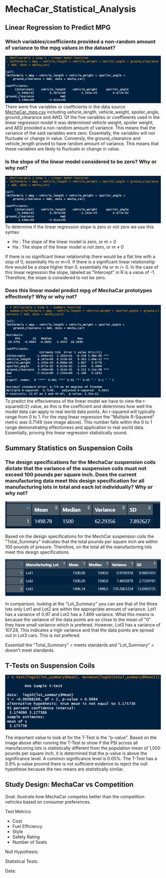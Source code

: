 # MechaCar_Statistical_Analysis

## Linear Regression to Predict MPG
### Which variables/coefficients provided a non-random amount of variance to the mpg values in the dataset?
![Screenshot](https://github.com/Sborresch/MechaCar_Statistical_Analysis/blob/main/Linear_Model_Function.png)
There were five variables or coefficients in the data source [MechaCar_mpg.csv](https://github.com/Sborresch/MechaCar_Statistical_Analysis/blob/main/MechaCar_mpg.csv) including vehicle_length, vehicle_weight, spoiler_angle, ground_clearance and AWD. Of the five variables or coeffieients used in the linear regression model it was determined vehicle weight, spoiler weight, and AED provided a non-random amount of variance. This means that the variance of the said variables were zero. Essentially, the variables will not fluctuate or change in value. Conversly, the ground_clearance and vehicle_length proved to have random amount of variance. This means that these variables are likely to fluctuate or change in value.

### Is the slope of the linear model considered to be zero? Why or why not?
![Screenshot](https://github.com/Sborresch/MechaCar_Statistical_Analysis/blob/main/Linear_Model_Function.png)
To determine if the linear regression slope is zero or not zero we use this syntax:
  - Ho : The slope of the linear model is zero, or m = 0
  - Ha : The slope of the linear model is not zero, or m ≠ 0
  
 If there is no significant linear relationship there would be a flat line with a slop of 0, essentially Ho or m=0. If there is a significant linear relationship thre would be a slope higher than 0, essentially Ha or m /= 0. In the case of this linear regression the slope, labeled as "Intercept" in R is a value of -1. Therefore, the slope is considered to not be zero.

### Does this linear model predict mpg of MechaCar prototypes effectively? Why or why not?
![Screenshot](https://github.com/Sborresch/MechaCar_Statistical_Analysis/blob/main/Summary_Function.png)
To predict the effeciveness of the linear model we have to view the r-squared(r2) value, as this is the coefficient and determines how well the model data can apply to real world data points. An r-squared will typically range from 0 to 1. For the mpg linear regression the "Multiple R-Squared" metric was 0.7149 (see image above). This number falls within the 0 to 1 range demonstrating effectivness and application to real world data. Essentially, proving this linear regression statistically sound.

## Summary Statistics on Suspension Coils
### The design specifications for the MechaCar suspension coils dictate that the variance of the suspension coils must not exceed 100 pounds per square inch. Does the current manufacturing data meet this design specification for all manufacturing lots in total and each lot individually? Why or why not?
![Screenshot](https://github.com/Sborresch/MechaCar_Statistical_Analysis/blob/main/Total_Summary.png)

Based on the design specifications for the MechCar suspension coils the "Total_Summary" indicates that the total pounds per square inch are within 100 pounds of presure. Therefore, on the total all the manufactoring lots meet this design specifications.

![Screenshot](https://github.com/Sborresch/MechaCar_Statistical_Analysis/blob/main/Lot_Summary.png)

In comparison, looking at the "Lot_Summary" you can see that of the three lots only Lot1 and Lot2 are within the appropriate amount of variance. Lot1 has a variance of 0.97 and Lot2 has a 7.469 variance. What this means is because the variance of the data points are so close to the mean of "0" they have small variance which is prefered. However, Lot3 has a variance of 107.28. This indicates a high variance and that the data points are spread out in Lot3 cars. This is not prefered. 

Essentiall the "Total_Summary" = meets standards and "Lot_Summary" = doesn't meet standards.

## T-Tests on Suspension Coils
![Screenshot](https://github.com/Sborresch/MechaCar_Statistical_Analysis/blob/main/T_Test.png)

The important value to look at for the T-Test is the "p-value". Based on the image above after running the T-Test to show if the PSI across all manufacoring lots is statistically different from the population mean of 1,500 pounds per square inch, it is determined that the p-value is above the significance level. A common significance level is 0.05%. The T-Test has a 0.9% p-value provind there is not sufficient evidence to reject the null hypothese because the two means are statistically similar.

## Study Design: MechaCar vs Competition
Goal: illustrate how MechaCar competes better than the competition vehicles based on consumer preferences.

Test Metrics:
 - Cost
 - Fuel Efficiency
 - Style
 - Safety Rating
 - Number of Seats
 
 Null Hypothesis:
 
 Statistical Tests:
 
 Data:

